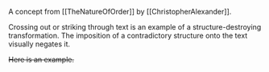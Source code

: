 A concept from [[TheNatureOfOrder]] by [[ChristopherAlexander]].

Crossing out or striking through text is an example of a structure-destroying transformation. The imposition of a contradictory structure onto the text visually negates it.

~~Here is an example.~~